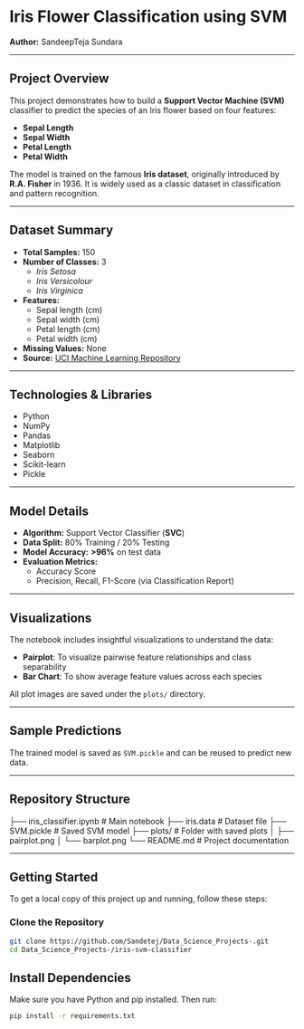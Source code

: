 # **Iris Flower Classification using SVM**

**Author:** SandeepTeja Sundara  

---

## **Project Overview**

This project demonstrates how to build a **Support Vector Machine (SVM)** classifier to predict the species of an Iris flower based on four features:

- **Sepal Length**  
- **Sepal Width**  
- **Petal Length**  
- **Petal Width**

The model is trained on the famous **Iris dataset**, originally introduced by **R.A. Fisher** in 1936. It is widely used as a classic dataset in classification and pattern recognition.

---

## **Dataset Summary**

- **Total Samples:** 150  
- **Number of Classes:** 3  
  - *Iris Setosa*  
  - *Iris Versicolour*  
  - *Iris Virginica*  
- **Features:**  
  - Sepal length (cm)  
  - Sepal width (cm)  
  - Petal length (cm)  
  - Petal width (cm)  
- **Missing Values:** None  
- **Source:** [UCI Machine Learning Repository](https://archive.ics.uci.edu/ml/datasets/iris)

---

## **Technologies & Libraries**

- Python  
- NumPy  
- Pandas  
- Matplotlib  
- Seaborn  
- Scikit-learn  
- Pickle

---

## **Model Details**

- **Algorithm:** Support Vector Classifier (**SVC**)  
- **Data Split:** 80% Training / 20% Testing  
- **Model Accuracy:** **>96%** on test data  
- **Evaluation Metrics:**  
  - Accuracy Score  
  - Precision, Recall, F1-Score (via Classification Report)

---

## **Visualizations**

The notebook includes insightful visualizations to understand the data:

- **Pairplot**: To visualize pairwise feature relationships and class separability  
- **Bar Chart**: To show average feature values across each species  

All plot images are saved under the `plots/` directory.

---

## **Sample Predictions**

The trained model is saved as `SVM.pickle` and can be reused to predict new data.

---

## **Repository Structure**

├── iris_classifier.ipynb       # Main notebook
├── iris.data                   # Dataset file
├── SVM.pickle                  # Saved SVM model
├── plots/                      # Folder with saved plots
│   ├── pairplot.png
│   └── barplot.png
└── README.md                   # Project documentation

---

## **Getting Started**

To get a local copy of this project up and running, follow these steps:

### **Clone the Repository**

```bash
git clone https://github.com/Sandetej/Data_Science_Projects-.git
cd Data_Science_Projects-/iris-svm-classifier
```

## **Install Dependencies**

Make sure you have Python and pip installed. Then run:

```bash
pip install -r requirements.txt